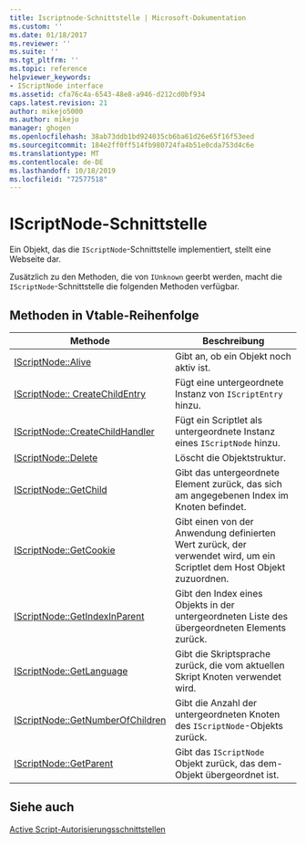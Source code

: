 ```yaml
---
title: Iscriptnode-Schnittstelle | Microsoft-Dokumentation
ms.custom: ''
ms.date: 01/18/2017
ms.reviewer: ''
ms.suite: ''
ms.tgt_pltfrm: ''
ms.topic: reference
helpviewer_keywords:
- IScriptNode interface
ms.assetid: cfa76c4a-6543-48e8-a946-d212cd0bf934
caps.latest.revision: 21
author: mikejo5000
ms.author: mikejo
manager: ghogen
ms.openlocfilehash: 38ab73ddb1bd924035cb6ba61d26e65f16f53eed
ms.sourcegitcommit: 184e2ff0ff514fb980724fa4b51e0cda753d4c6e
ms.translationtype: MT
ms.contentlocale: de-DE
ms.lasthandoff: 10/18/2019
ms.locfileid: "72577518"
---
```

# <a name="iscriptnode-interface"></a>IScriptNode-Schnittstelle
Ein Objekt, das die `IScriptNode`-Schnittstelle implementiert, stellt eine Webseite dar.  
  
 Zusätzlich zu den Methoden, die von `IUnknown` geerbt werden, macht die `IScriptNode`-Schnittstelle die folgenden Methoden verfügbar.  
  
## <a name="methods-in-vtable-order"></a>Methoden in Vtable-Reihenfolge  
  
|Methode|Beschreibung|  
|------------|-----------------|  
|[IScriptNode::Alive](../../winscript/reference/iscriptnode-alive.md)|Gibt an, ob ein Objekt noch aktiv ist.|  
|[IScriptNode:: CreateChildEntry](../../winscript/reference/iscriptnode-createchildentry.md)|Fügt eine untergeordnete Instanz von `IScriptEntry` hinzu.|  
|[IScriptNode::CreateChildHandler](../../winscript/reference/iscriptnode-createchildhandler.md)|Fügt ein Scriptlet als untergeordnete Instanz eines `IScriptNode` hinzu.|  
|[IScriptNode::Delete](../../winscript/reference/iscriptnode-delete.md)|Löscht die Objektstruktur.|  
|[IScriptNode::GetChild](../../winscript/reference/iscriptnode-getchild.md)|Gibt das untergeordnete Element zurück, das sich am angegebenen Index im Knoten befindet.|  
|[IScriptNode::GetCookie](../../winscript/reference/iscriptnode-getcookie.md)|Gibt einen von der Anwendung definierten Wert zurück, der verwendet wird, um ein Scriptlet dem Host Objekt zuzuordnen.|  
|[IScriptNode::GetIndexInParent](../../winscript/reference/iscriptnode-getindexinparent.md)|Gibt den Index eines Objekts in der untergeordneten Liste des übergeordneten Elements zurück.|  
|[IScriptNode::GetLanguage](../../winscript/reference/iscriptnode-getlanguage.md)|Gibt die Skriptsprache zurück, die vom aktuellen Skript Knoten verwendet wird.|  
|[IScriptNode::GetNumberOfChildren](../../winscript/reference/iscriptnode-getnumberofchildren.md)|Gibt die Anzahl der untergeordneten Knoten des `IScriptNode`-Objekts zurück.|  
|[IScriptNode::GetParent](../../winscript/reference/iscriptnode-getparent.md)|Gibt das `IScriptNode` Objekt zurück, das dem-Objekt übergeordnet ist.|  
  
## <a name="see-also"></a>Siehe auch  
 [Active Script-Autorisierungsschnittstellen](../../winscript/reference/active-script-authoring-interfaces.md)
